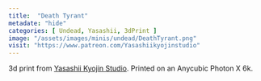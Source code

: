 ```yaml
---
title:  "Death Tyrant"
metadate: "hide"
categories: [ Undead, Yasashii, 3dPrint ]
image: "/assets/images/minis/undead/DeathTyrant.png"
visit: "https://www.patreon.com/Yasashiikyojinstudio"
---
```

3d print from [Yasashii Kyojin Studio](https://www.patreon.com/Yasashiikyojinstudio). 
Printed on an Anycubic Photon X 6k.